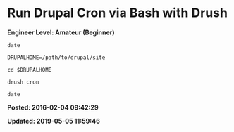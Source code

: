# Run Drupal Cron via Bash with Drush

**Engineer Level: Amateur (Beginner)** 

```
date

DRUPALHOME=/path/to/drupal/site

cd $DRUPALHOME

drush cron

date
```


**Posted: 2016-02-04 09:42:29** 

**Updated: 2019-05-05 11:59:46** 


